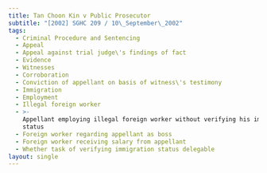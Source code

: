 ```yaml
---
title: Tan Choon Kin v Public Prosecutor
subtitle: "[2002] SGHC 209 / 10\_September\_2002"
tags:
  - Criminal Procedure and Sentencing
  - Appeal
  - Appeal against trial judge\'s findings of fact
  - Evidence
  - Witnesses
  - Corroboration
  - Conviction of appellant on basis of witness\'s testimony
  - Immigration
  - Employment
  - Illegal foreign worker
  - >-
    Appellant employing illegal foreign worker without verifying his immigration
    status
  - Foreign worker regarding appellant as boss
  - Foreign worker receiving salary from appellant
  - Whether task of verifying immigration status delegable
layout: single
---
```



